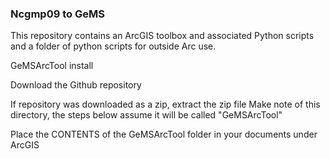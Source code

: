 ### Ncgmp09 to GeMS

This repository contains an ArcGIS toolbox and associated Python scripts and a folder of python scripts for outside Arc use.

GeMSArcTool install

Download the Github repository

If repository was downloaded as a zip, extract the zip file
Make note of this directory, the steps below assume it will be called "GeMSArcTool"

Place the CONTENTS of the GeMSArcTool folder in your documents under ArcGIS
